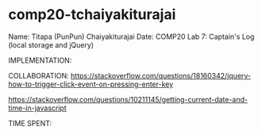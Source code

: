 # comp20-tchaiyakiturajai
 
Name: Titapa (PunPun) Chaiyakiturajai
Date: 
COMP20 Lab 7: Captain's Log (local storage and jQuery)


IMPLEMENTATION:



COLLABORATION:
https://stackoverflow.com/questions/18160342/jquery-how-to-trigger-click-event-on-pressing-enter-key

https://stackoverflow.com/questions/10211145/getting-current-date-and-time-in-javascript


TIME SPENT: 
